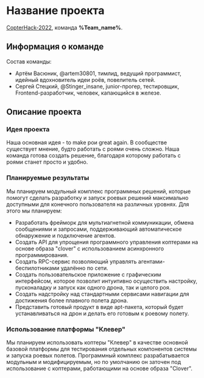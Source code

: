 # Название проекта

[CopterHack-2022](copterhack2022.md), команда **%Team_name%**.

## Информация о команде

Состав команды:

* Артём Васюник, @artem30801, тимлид, ведущий программист, идейный вдохновитель идеи роёв, повелитель сетей.
* Сергей Стецкий, @Stinger_insane, junior-прогер, тестировщик, Frontend-разработчик, человек, капающийся в железе.

## Описание проекта

### Идея проекта

Наша основная идея - to make рои great again. В сообществе существует мнение, будто работать с роями очень сложно. Наша команда готова создать решение, благодаря которому работать с роями станет просто и удобно.

### Планируемые результаты

Мы планируем модульный комплекс программных решений, которые помогут сделать разработку и запуск роевых решений максимально доступными для конечного пользователя на различных уровнях. Для этого мы планируем:

* Разработать фрейморк для мультиагнетной коммуникации, обмена сообщениями и запросами, поддерживающий автоматическое обнаружение и подключение агентов.
* Создать API для упрощения программного управления коптерами на основе образа "clover" с использованием асинхронного программирования.
* Создать RPC-сервис позволяющий управлять агентами-беспилотниками удалённо по сети.
* Создать пользовательское приложение с графическим интерфейсом, которое позволит интуитивно осуществить настройку, пусконаладку и запуск как одного дрона, так и целого роя.
* Создать надстройку над стандартными сервисами навигации для достижения более плавного полета дрона.
* Представить готовый продукт в виде apt-пакета, который будет устанавливаться на дрон и делать его готовым к роевому полету.

### Использование платформы "Клевер"

Мы планируем использовать коптеры  "Клевер" в качестве основной базовой платформы для тестирования  отдельных компонентов системы и запуска роевых полетов. Программный комплекс разрабатывается модульным и модифицируемым, но по умолчанию он заточен под использование с коптерами, работающими на основе образа "Clover".
